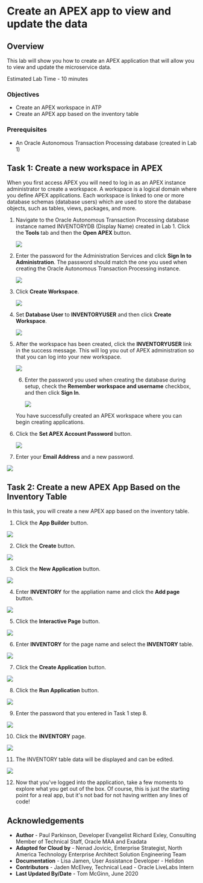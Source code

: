 # Create an APEX app to view and update the data

## Overview

This lab will show you how to create an APEX application that will allow you to view and update the microservice data.

Estimated Lab Time - 10 minutes

### Objectives

* Create an APEX workspace in ATP
* Create an APEX app based on the inventory table

### Prerequisites

* An Oracle Autonomous Transaction Processing database (created in Lab 1)

## Task 1: Create a new workspace in APEX

When you first access APEX you will need to log in as an APEX instance administrator to create a workspace. A workspace is a logical domain where you define APEX applications. Each workspace is linked to one or more database schemas (database users) which are used to store the database objects, such as tables, views, packages, and more.

1. Navigate to the Oracle Autonomous Transaction Processing database instance named INVENTORYDB (Display Name) created in Lab 1. Click the **Tools** tab and then the **Open APEX** button.

    ![](images/click-open-apex.png)

2. Enter the password for the Administration Services and click **Sign In to Administration**. The password should match the one you used when creating the Oracle Autonomous Transaction Processing instance.

    ![](images/log-in-as-admin-inv.png)

3. Click **Create Workspace**.

   ![](images/welcome-create-workspace-inv.png)

4. Set **Database User** to **INVENTORYUSER** and then click **Create Workspace**.

    ![](images/create-workspace-inv.png)

5. After the workspace has been created, click the **INVENTORYUSER** link in the success message. This will log you out of APEX administration so that you can log into your new workspace.

    ![](images/select-inv.png)

    6. Enter the password you used when creating the database during setup, check the **Remember workspace and username** checkbox, and then click **Sign In**.

        ![](images/log-in-to-workspace-inv.png)

    You have successfully created an APEX workspace where you can begin creating applications.

7. Click the **Set APEX Account Password** button.

    ![](images/set-apex-account-password.png)

8. Enter your **Email Address** and a new password.

![](images/edit-profile.png)

## Task 2: Create a new APEX App Based on the Inventory Table

In this task, you will create a new APEX app based on the inventory table.

1. Click the **App Builder** button.

![](images/click-app-builder-inv.png)

2. Click the **Create** button.

![](images/click-create-inv.png)

3. Click the **New Application** button.

![](images/click-new-application-inv.png)

4. Enter **INVENTORY** for the appliation name and click the **Add page** button.

![](images/create-an-application-inv.png)

5. Click the **Interactive Page** button.

![](images/select-interactive-grid-inv.png)

6. Enter **INVENTORY** for the page name and select the **INVENTORY** table.

![](images/grid-page-details.png)

7. Click the **Create Application** button.

![](images/create-application-inv.png)

8. Click the **Run Application** button.

![](images/run-application-inv.png)

9. Enter the password that you entered in Task 1 step 8.

![](images/app-login-inv.png)

10. Click the **INVENTORY** page.

![](images/click-inv.png)

11. The INVENTORY table data will be displayed and can be edited.

![](images/inv-app.png)

12. Now that you've logged into the application, take a few moments to explore what you get out of the box. Of course, this is just the starting point for a real app, but it's not bad for not having written any lines of code!

## Acknowledgements
* **Author** - Paul Parkinson, Developer Evangelist
               Richard Exley, Consulting Member of Technical Staff, Oracle MAA and Exadata
* **Adapted for Cloud by** - Nenad Jovicic, Enterprise Strategist, North America Technology Enterprise Architect Solution Engineering Team
* **Documentation** - Lisa Jamen, User Assistance Developer - Helidon
* **Contributors** - Jaden McElvey, Technical Lead - Oracle LiveLabs Intern
* **Last Updated By/Date** - Tom McGinn, June 2020

